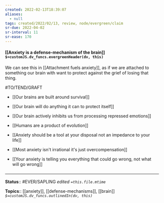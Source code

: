 ```yaml
---
created: 2022-02-13T18:39:07 
aliases:
  - null
tags: created/2022/02/13, review, node/evergreen/claim
sr-due: 2022-04-02
sr-interval: 11
sr-ease: 170
---
```


#### [[Anxiety is a defense-mechanism of the brain]] `$=customJS.dv_funcs.evergreenHeader(dv, this)`

We can see this in [[Attachment fuels anxiety]], as if we are attached to something our brain with want to protect against the grief of losing that thing.

#TO/TEND/GRAFT 
- [[Our brains are built around survival]]
- [[Our brain will do anything it can to protect itself]]
- [[Our brain actively inhibits us from processing repressed emotions]]
- [[Humans are a product of evolution]]

- [[Anxiety should be a tool at your disposal not an impedance to your life]]
- [[Most anxiety isn't irrational it's just overcompensation]]
- [[Your anxiety is telling you everything that could go wrong, not what will go wrong]]

### <hr class="footnote"/>

**Status**:: #EVER/SAPLING 
*edited `=this.file.mtime`*

**Topics**:: [[anxiety]], [[defense-mechanisms]], [[brain]]
*`$=customJS.dv_funcs.outlinedIn(dv, this)`*
